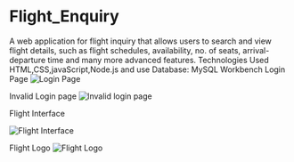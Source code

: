 # Flight_Enquiry
A web application for flight inquiry that allows users to search and view flight details, such as flight schedules, availability, no. of seats, arrival-departure time and many more advanced features. Technologies Used HTML,CSS,javaScript,Node.js and use Database: MySQL Workbench
Login Page 
![Login Page](https://github.com/ankitanjana23/Flight_Enquiry/assets/136179445/fe331d07-f62a-494d-ab7f-c2972c0c4421)

Invalid Login page
![lnvalid login page](https://github.com/ankitanjana23/Flight_Enquiry/assets/136179445/a3b4af91-56de-4aad-994f-a33ab18b7199)

Flight Interface

![Flight Interface](https://github.com/ankitanjana23/Flight_Enquiry/assets/136179445/e15fbf38-4422-4430-94ef-5aff91407d10)

Flight Logo 
![Flight Logo](https://github.com/ankitanjana23/Flight_Enquiry/assets/136179445/c74a5797-bae5-44e2-9633-c2e355b77cba)
